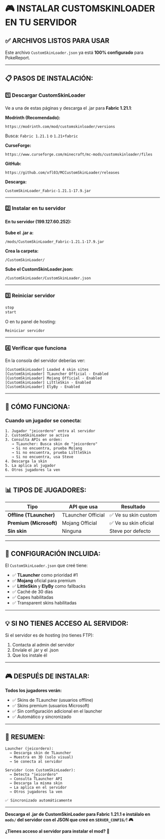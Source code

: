 # 🎮 INSTALAR CUSTOMSKINLOADER EN TU SERVIDOR

## ✅ **ARCHIVOS LISTOS PARA USAR**

Este archivo `CustomSkinLoader.json` ya está **100% configurado** para PokeReport.

---

## 📋 **PASOS DE INSTALACIÓN:**

### **1️⃣ Descargar CustomSkinLoader**

Ve a una de estas páginas y descarga el .jar para **Fabric 1.21.1**:

**Modrinth (Recomendado):**
```
https://modrinth.com/mod/customskinloader/versions
```
Busca: `Fabric 1.21.1` o `1.21+fabric`

**CurseForge:**
```
https://www.curseforge.com/minecraft/mc-mods/customskinloader/files
```

**GitHub:**
```
https://github.com/xfl03/MCCustomSkinLoader/releases
```

**Descarga:**
```
CustomSkinLoader_Fabric-1.21.1-17.9.jar
```

---

### **2️⃣ Instalar en tu servidor**

#### **En tu servidor (199.127.60.252):**

**Sube el .jar a:**
```
/mods/CustomSkinLoader_Fabric-1.21.1-17.9.jar
```

**Crea la carpeta:**
```
/CustomSkinLoader/
```

**Sube el CustomSkinLoader.json:**
```
/CustomSkinLoader/CustomSkinLoader.json
```

---

### **3️⃣ Reiniciar servidor**

```bash
stop
start
```

O en tu panel de hosting:
```
Reiniciar servidor
```

---

### **4️⃣ Verificar que funciona**

En la consola del servidor deberías ver:
```
[CustomSkinLoader] Loaded 4 skin sites
[CustomSkinLoader] TLauncher Official - Enabled
[CustomSkinLoader] Mojang Official - Enabled
[CustomSkinLoader] LittleSkin - Enabled
[CustomSkinLoader] ElyBy - Enabled
```

---

## 🎯 **CÓMO FUNCIONA:**

### **Cuando un jugador se conecta:**

```
1. Jugador "jeicordero" entra al servidor
2. CustomSkinLoader se activa
3. Consulta APIs en orden:
   → TLauncher: Busca skin de "jeicordero"
   → Si no encuentra, prueba Mojang
   → Si no encuentra, prueba LittleSkin
   → Si no encuentra, usa Steve
4. Descarga la skin
5. La aplica al jugador
6. Otros jugadores la ven
```

---

## 📊 **TIPOS DE JUGADORES:**

| Tipo | API que usa | Resultado |
|------|-------------|-----------|
| **Offline (TLauncher)** | TLauncher Official | ✅ Ve su skin custom |
| **Premium (Microsoft)** | Mojang Official | ✅ Ve su skin oficial |
| **Sin skin** | Ninguna | Steve por defecto |

---

## 🔧 **CONFIGURACIÓN INCLUIDA:**

El `CustomSkinLoader.json` que creé tiene:
- ✅ **TLauncher** como prioridad #1
- ✅ **Mojang** oficial para premium
- ✅ **LittleSkin** y **ElyBy** como fallbacks
- ✅ Caché de 30 días
- ✅ Capes habilitadas
- ✅ Transparent skins habilitadas

---

## 💡 **SI NO TIENES ACCESO AL SERVIDOR:**

Si el servidor es de hosting (no tienes FTP):
1. Contacta al admin del servidor
2. Envíale el .jar y el .json
3. Que los instale él

---

## 🎮 **DESPUÉS DE INSTALAR:**

**Todos los jugadores verán:**
- ✅ Skins de TLauncher (usuarios offline)
- ✅ Skins premium (usuarios Microsoft)
- ✅ Sin configuración adicional en el launcher
- ✅ Automático y sincronizado

---

## 📝 **RESUMEN:**

```
Launcher (jeicordero):
  → Descarga skin de TLauncher
  → Muestra en 3D (solo visual)
  → Se conecta al servidor

Servidor (con CustomSkinLoader):
  → Detecta "jeicordero" 
  → Consulta TLauncher API
  → Descarga la misma skin
  → La aplica en el servidor
  → Otros jugadores la ven

✅ Sincronizado automáticamente
```

---

**Descarga el .jar de CustomSkinLoader para Fabric 1.21.1 e instálalo en `mods/` del servidor con el JSON que creé en `SERVER_CONFIG/`! 🎮**

**¿Tienes acceso al servidor para instalar el mod? 🚀**
